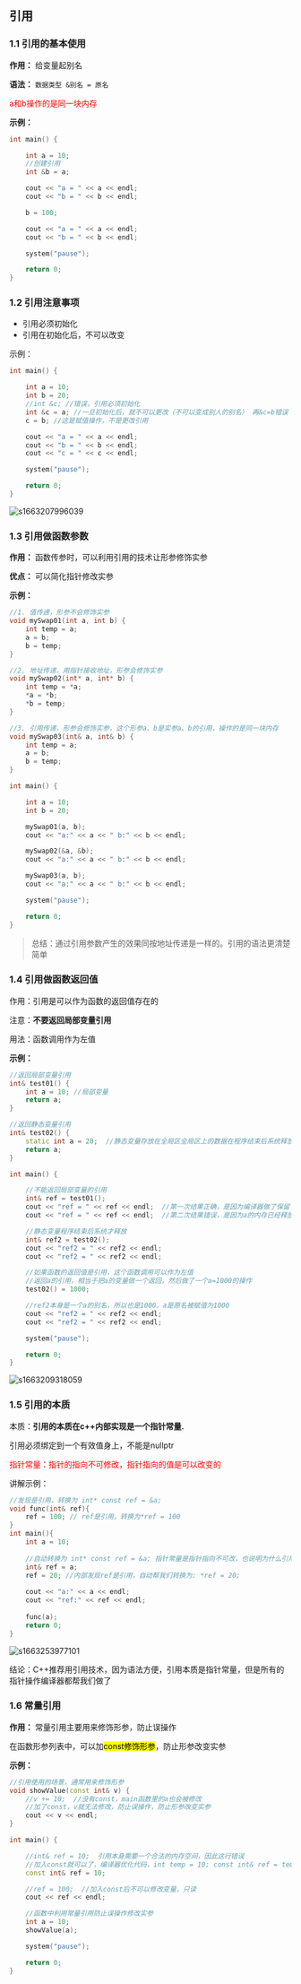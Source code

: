 ## 引用

### 1.1 引用的基本使用

**作用：** 给变量起别名

**语法：** `数据类型 &别名 = 原名`

<font color='red'>a和b操作的是同一块内存</font>

**示例：**

```cpp
int main() {

	int a = 10;
    //创建引用
	int &b = a;

	cout << "a = " << a << endl;
	cout << "b = " << b << endl;

	b = 100;

	cout << "a = " << a << endl;
	cout << "b = " << b << endl;

	system("pause");

	return 0;
}
```

### 1.2 引用注意事项

* 引用必须初始化
* 引用在初始化后，不可以改变

示例：

```cpp
int main() {

	int a = 10;
	int b = 20;
	//int &c; //错误，引用必须初始化
	int &c = a; //一旦初始化后，就不可以更改（不可以变成别人的别名） 再&c=b错误
	c = b; //这是赋值操作，不是更改引用

	cout << "a = " << a << endl;
	cout << "b = " << b << endl;
	cout << "c = " << c << endl;

	system("pause");

	return 0;
}
```

![s1663207996039](resource/img/1663207996039.png)

### 1.3 引用做函数参数

**作用：** 函数传参时，可以利用引用的技术让形参修饰实参

**优点：** 可以简化指针修改实参

**示例：**

```cpp
//1. 值传递，形参不会修饰实参
void mySwap01(int a, int b) {
	int temp = a;
	a = b;
	b = temp;
}

//2. 地址传递，用指针接收地址，形参会修饰实参
void mySwap02(int* a, int* b) {
	int temp = *a;
	*a = *b;
	*b = temp;
}

//3. 引用传递，形参会修饰实参，这个形参a、b是实参a、b的引用，操作的是同一块内存
void mySwap03(int& a, int& b) {
	int temp = a;
	a = b;
	b = temp;
}

int main() {

	int a = 10;
	int b = 20;

	mySwap01(a, b);
	cout << "a:" << a << " b:" << b << endl;

	mySwap02(&a, &b);
	cout << "a:" << a << " b:" << b << endl;

	mySwap03(a, b);
	cout << "a:" << a << " b:" << b << endl;

	system("pause");

	return 0;
}

```

> 总结：通过引用参数产生的效果同按地址传递是一样的。引用的语法更清楚简单

### 1.4 引用做函数返回值

作用：引用是可以作为函数的返回值存在的

注意：**不要返回局部变量引用**

用法：函数调用作为左值

**示例：**

```cpp
//返回局部变量引用
int& test01() {
	int a = 10; //局部变量
	return a;
}

//返回静态变量引用
int& test02() {
	static int a = 20;  //静态变量存放在全局区全局区上的数据在程序结束后系统释放
	return a;
}

int main() {

	//不能返回局部变量的引用
	int& ref = test01();
	cout << "ref = " << ref << endl;  //第一次结果正确，是因为编译器做了保留
	cout << "ref = " << ref << endl;  //第二次结果错误，是因为a的内存已经释放

	//静态变量程序结束后系统才释放
	int& ref2 = test02();
	cout << "ref2 = " << ref2 << endl;
	cout << "ref2 = " << ref2 << endl;

    //如果函数的返回值是引用，这个函数调用可以作为左值
    //返回a的引用，相当于把a的变量做一个返回，然后做了一个a=1000的操作
	test02() = 1000;

    //ref2本身是一个a的别名，所以也是1000，a是原名被赋值为1000
	cout << "ref2 = " << ref2 << endl;
	cout << "ref2 = " << ref2 << endl;

	system("pause");

	return 0;
}
```

![s1663209318059](resource/img/1663209318059.png)

### 1.5 引用的本质

本质：**引用的本质在c++内部实现是一个指针常量.**

引用必须绑定到一个有效值身上，不能是nullptr

<font color='red'>指针常量：指针的指向不可修改，指针指向的值是可以改变的</font>

讲解示例：

```cpp
//发现是引用，转换为 int* const ref = &a;
void func(int& ref){
	ref = 100; // ref是引用，转换为*ref = 100
}
int main(){
	int a = 10;
    
    //自动转换为 int* const ref = &a; 指针常量是指针指向不可改，也说明为什么引用不可更改
	int& ref = a; 
	ref = 20; //内部发现ref是引用，自动帮我们转换为: *ref = 20;
    
	cout << "a:" << a << endl;
	cout << "ref:" << ref << endl;
    
	func(a);
	return 0;
}
```

![s1663253977101](resource/img/1663253977101.png)

结论：C++推荐用引用技术，因为语法方便，引用本质是指针常量，但是所有的指针操作编译器都帮我们做了

### 1.6 常量引用

**作用：** 常量引用主要用来修饰形参，防止误操作

在函数形参列表中，可以加<mark>const修饰形参</mark>，防止形参改变实参

**示例：**

```cpp
//引用使用的场景，通常用来修饰形参
void showValue(const int& v) {
	//v += 10;  //没有const，main函数里的a也会被修改
    //加了const，v就无法修改，防止误操作，防止形参改变实参
	cout << v << endl;
}

int main() {

	//int& ref = 10;  引用本身需要一个合法的内存空间，因此这行错误
	//加入const就可以了，编译器优化代码，int temp = 10; const int& ref = temp;
	const int& ref = 10;

	//ref = 100;  //加入const后不可以修改变量，只读
	cout << ref << endl;

	//函数中利用常量引用防止误操作修改实参
	int a = 10;
	showValue(a);

	system("pause");

	return 0;
}
```







